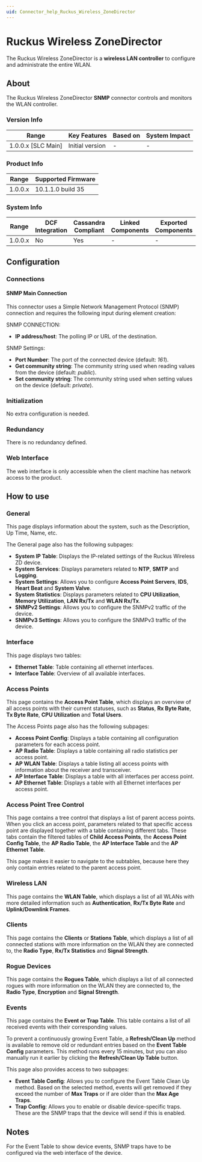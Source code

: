 ```yaml
---
uid: Connector_help_Ruckus_Wireless_ZoneDirector
---
```


# Ruckus Wireless ZoneDirector

The Ruckus Wireless ZoneDirector is a **wireless LAN controller** to configure and administrate the entire WLAN.

## About

The Ruckus Wireless ZoneDirector **SNMP** connector controls and monitors the WLAN controller.

### Version Info

| Range                | Key Features     | Based on     | System Impact     |
|----------------------|------------------|--------------|-------------------|
| 1.0.0.x \[SLC Main\] | Initial version  | \-           | \-                |

### Product Info

| Range     | Supported Firmware     |
|-----------|------------------------|
| 1.0.0.x   | 10.1.1.0 build 35      |

### System Info

| Range     | DCF Integration     | Cassandra Compliant     | Linked Components     | Exported Components     |
|-----------|---------------------|-------------------------|-----------------------|-------------------------|
| 1.0.0.x   | No                  | Yes                     | \-                    | \-                      |

## Configuration

### Connections

#### SNMP Main Connection

This connector uses a Simple Network Management Protocol (SNMP) connection and requires the following input during element creation:

SNMP CONNECTION:

- **IP address/host**: The polling IP or URL of the destination.

SNMP Settings:

- **Port Number**: The port of the connected device (default: *161*).
- **Get community string**: The community string used when reading values from the device (default: *public*).
- **Set community string**: The community string used when setting values on the device (default: *private*).

### Initialization

No extra configuration is needed.

### Redundancy

There is no redundancy defined.

### Web Interface

The web interface is only accessible when the client machine has network access to the product.

## How to use

### General

This page displays information about the system, such as the Description, Up Time, Name, etc.

The General page also has the following subpages:

- **System IP Table**: Displays the IP-related settings of the Ruckus Wireless ZD device.
- **System Services**: Displays parameters related to **NTP**, **SMTP** and **Logging**.
- **System Settings**: Allows you to configure **Access Point Servers**, **IDS**, **Heart Beat** and **System Valve**.
- **System Statistics**: Displays parameters related to **CPU Utilization**, **Memory Utilization**, **LAN Rx/Tx** and **WLAN Rx/Tx**.
- **SNMPv2 Settings**: Allows you to configure the SNMPv2 traffic of the device.
- **SNMPv3 Settings**: Allows you to configure the SNMPv3 traffic of the device.

### Interface

This page displays two tables:

- **Ethernet Table**: Table containing all ethernet interfaces.
- **Interface Table**: Overview of all available interfaces.

### Access Points

This page contains the **Access Point Table**, which displays an overview of all access points with their current statuses, such as **Status**, **Rx Byte Rate**, **Tx Byte Rate**, **CPU Utilization** and **Total Users**.

The Access Points page also has the following subpages:

- **Access Point Config**: Displays a table containing all configuration parameters for each access point.
- **AP** **Radio Table**: Displays a table containing all radio statistics per access point.
- **AP WLAN Table**: Displays a table listing all access points with information about the receiver and transceiver.
- **AP Interface Table**: Displays a table with all interfaces per access point.
- **AP Ethernet Table**: Displays a table with all Ethernet interfaces per access point.

### Access Point Tree Control

This page contains a tree control that displays a list of parent access points. When you click an access point, parameters related to that specific access point are displayed together with a table containing different tabs. These tabs contain the filtered tables of **Child Access Points**, the **Access Point Config Table**, the **AP Radio Table**, the **AP Interface Table** and the **AP Ethernet Table**.

This page makes it easier to navigate to the subtables, because here they only contain entries related to the parent access point.

### Wireless LAN

This page contains the **WLAN Table**, which displays a list of all WLANs with more detailed information such as **Authentication**, **Rx/Tx Byte Rate** and **Uplink/Downlink Frames**.

### Clients

This page contains the **Clients** or **Stations Table**, which displays a list of all connected stations with more information on the WLAN they are connected to, the **Radio Type**, **Rx/Tx Statistics** and **Signal Strength**.

### Rogue Devices

This page contains the **Rogues Table**, which displays a list of all connected rogues with more information on the WLAN they are connected to, the **Radio Type**, **Encryption** and **Signal Strength**.

### Events

This page contains the **Event or Trap Table**. This table contains a list of all received events with their corresponding values.

To prevent a continuously growing Event Table, a **Refresh/Clean Up** method is available to remove old or redundant entries based on the **Event Table Config** parameters. This method runs every 15 minutes, but you can also manually run it earlier by clicking the **Refresh/Clean Up Table** button.

This page also provides access to two subpages:

- **Event Table Config**: Allows you to configure the Event Table Clean Up method. Based on the selected method, events will get removed if they exceed the number of **Max Traps** or if are older than the **Max Age Traps**.
- **Trap Config**: Allows you to enable or disable device-specific traps. These are the SNMP traps that the device will send if this is enabled.

## Notes

For the Event Table to show device events, SNMP traps have to be configured via the web interface of the device.
